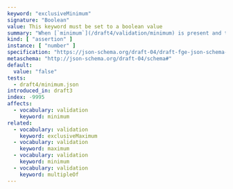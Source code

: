 ```yaml
---
keyword: "exclusiveMinimum"
signature: "Boolean"
value: This keyword must be set to a boolean value
summary: "When [`minimum`](/draft4/validation/minimum) is present and this keyword is set to true, the numeric instance must be less than the value in [`minimum`](/draft4/validation/maximum)."
kind: [ "assertion" ]
instance: [ "number" ]
specification: "https://json-schema.org/draft-04/draft-fge-json-schema-validation-00#rfc.section.5.1.3"
metaschema: "http://json-schema.org/draft-04/schema#"
default:
  value: "false"
tests:
  - draft4/minimum.json
introduced_in: draft3
index: -9995
affects:
  - vocabulary: validation
    keyword: minimum
related:
  - vocabulary: validation
    keyword: exclusiveMaximum
  - vocabulary: validation
    keyword: maximum
  - vocabulary: validation
    keyword: minimum
  - vocabulary: validation
    keyword: multipleOf
---
```

